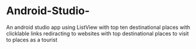 # Android-Studio-

An android studio app using ListView with top ten destinational places with clicklable links rediracting to websites with top destinational
places to visit to places as a tourist
